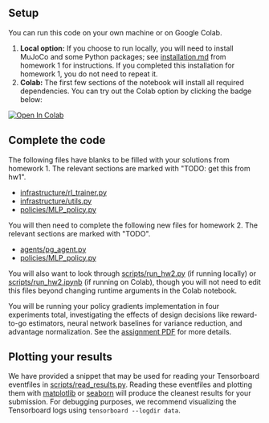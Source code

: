 ## Setup

You can run this code on your own machine or on Google Colab. 

1. **Local option:** If you choose to run locally, you will need to install MuJoCo and some Python packages; see [installation.md](../hw1/installation.md) from homework 1 for instructions. If you completed this installation for homework 1, you do not need to repeat it.
2. **Colab:** The first few sections of the notebook will install all required dependencies. You can try out the Colab option by clicking the badge below:

[![Open In Colab](https://colab.research.google.com/assets/colab-badge.svg)](https://colab.research.google.com/github/berkeleydeeprlcourse/homework_fall2020/blob/master/hw2/cs285/scripts/run_hw2.ipynb)

## Complete the code

The following files have blanks to be filled with your solutions from homework 1. The relevant sections are marked with "TODO: get this from hw1".

- [infrastructure/rl_trainer.py](cs285/infrastructure/rl_trainer.py)
- [infrastructure/utils.py](cs285/infrastructure/utils.py)
- [policies/MLP_policy.py](cs285/policies/MLP_policy.py)

You will then need to complete the following new files for homework 2. The relevant sections are marked with "TODO".
- [agents/pg_agent.py](cs285/agents/pg_agent.py) 
- [policies/MLP_policy.py](cs285/policies/MLP_policy.py)

You will also want to look through [scripts/run_hw2.py](cs285/scripts/run_hw2.py) (if running locally) or [scripts/run_hw2.ipynb](cs285/scripts/run_hw1.2pynb) (if running on Colab), though you will not need to edit this files beyond changing runtime arguments in the Colab notebook.

You will be running your policy gradients implementation in four experiments total, investigating the effects of design decisions like reward-to-go estimators, neural network baselines for variance reduction, and advantage normalization. See the [assignment PDF](cs285_hw2.pdf) for more details.

## Plotting your results

We have provided a snippet that may be used for reading your Tensorboard eventfiles in [scripts/read_results.py](cs285/scripts/read_results.py). Reading these eventfiles and plotting them with [matplotlib](https://matplotlib.org/) or [seaborn](https://seaborn.pydata.org/) will produce the cleanest results for your submission. For debugging purposes, we recommend visualizing the Tensorboard logs using `tensorboard --logdir data`.
